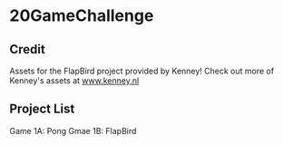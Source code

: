 # 20GameChallenge

## Credit
Assets for the FlapBird project provided by Kenney!
Check out more of Kenney's assets at www.kenney.nl

## Project List
Game 1A: Pong
Gmae 1B: FlapBird
